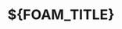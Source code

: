 ---
slug: "${FOAM_TITLE}"
title: "${FOAM_TITLE}"
published_at: "${FOAM_DATE_YEAR}-${FOAM_DATE_MONTH}-${FOAM_DATE_DATE}T${FOAM_DATE_HOUR}:${FOAM_DATE_MINUTE}:${FOAM_DATE_SECOND}Z"
is_slide: false
summary: "summary"
tags: []
thumbnail_url: ""
foam_template: 
  filepath: "/Users/masaharuhosomichi/ghq/github.com/harumaxy/memos/blog/$FOAM_DATE_YEAR/$FOAM_DATE_MONTH_NAME_SHORT/$FOAM_DATE_YEAR-$FOAM_DATE_MONTH-$FOAM_DATE_DATE.md"
---